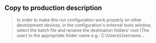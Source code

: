Copy to production description
---
> In order to make this run configuration work properly on other
> development devices, in the configuration's external tools window, select the 
> batch file and rename the destination folders' root (The user) to the appropriate 
> folder name e.g.: C:\Users\Username\...